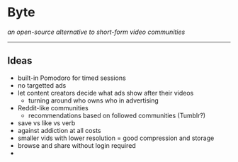 # Byte
_an open-source alternative to short-form video communities_

---

## Ideas

* built-in Pomodoro for timed sessions
* no targetted ads
* let content creators decide what ads show after their videos
  * turning around who owns who in advertising
* Reddit-like communities
  * recommendations based on followed communities (Tumblr?)
* save vs like vs verb
* against addiction at all costs
* smaller vids with lower resolution = good compression and storage
* browse and share without login required
* 